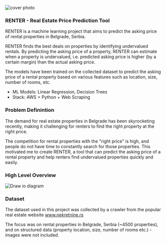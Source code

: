 ![cover photo](https://www.firstpost.com/wp-content/uploads/2022/07/shutterstock_1499350838-1-scaled-1.jpg)

### RENTER - Real Estate Price Prediction Tool

RENTER is a machine learning project that aims to predict the asking price of rental properties in Belgrade, Serbia.

RENTER finds the best deals on properties by identifying undervalued rentals. By predicting the asking price of a property, RENTER can estimate when a property is undervalued, i.e. predicted asking price is higher (by a certain margin) than the actual asking price.

The models have been trained on the collected dataset to predict the asking price of a rental property based on various features such as location, size, number of rooms, etc.

- ML Models: Linear Regression, Decision Trees
- Stack: AWS + Python + Web Scraping

### Problem Definintion

The demand for real estate properties in Belgrade has been skyrocketing recently, making it challenging for renters to find the right property at the right price.

The competition for rental properties with the "right price" is high, and people do not have time to constantly search for those properties. This motivated me to create RENTER, a tool that can predict the asking price of a rental property and help renters find undervalued properties quickly and easily.

### High Level Overview

![Draw io diagram](https://i.postimg.cc/vZbkJxHg/draw-io-diagram.png)

### Dataset

The dataset used in this project was collected by a crawler from the popular real estate website www.nekretnine.rs

The focus was on rental properties in Belgrade, Serbia (~4500 properties), and on structured data (property location, size, number of rooms etc.) - images were not included.
